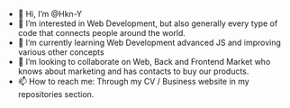 - 👋 Hi, I’m @Hkn-Y
- 👀 I’m interested in Web Development, but also generally every type of code that connects people around the world.
- 🌱 I’m currently learning Web Development advanced JS and improving various other concepts 
- 💞️ I’m looking to collaborate on Web, Back and Frontend Market who knows about marketing and has contacts to buy our products.
- 📫 How to reach me: Through my CV / Business website in my repositories section.
